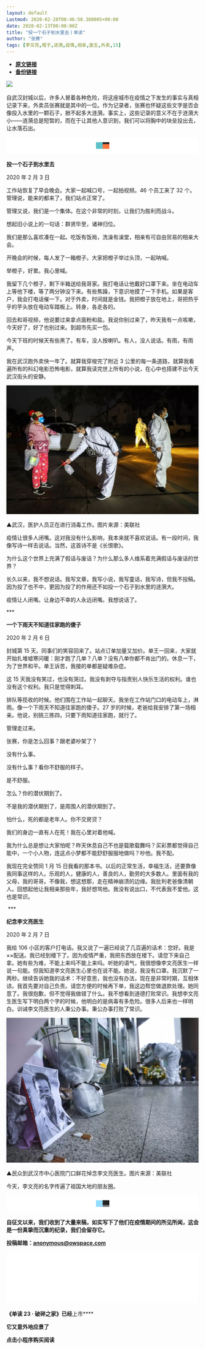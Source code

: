 ```yaml
---
layout: default
Lastmod: 2020-02-28T08:46:58.388005+00:00
date: 2020-02-13T00:00:00Z
title: "投一个石子到水里去丨单读"
author: "张赛"
tags: [李文亮,橙子,涟漪,疫情,相亲,医生,外卖,15]
---
```


* [**原文链接**](http://mp.weixin.qq.com/s?__biz=MzA3MzYzNjMyMA==&mid=2650193825&idx=1&sn=3705b56c6c7443b23f53a16da3e172c6&chksm=870e1f2eb0799638d49806a1e249b22ca90439f589b1e3963fa513cda3131c31b73a20199e86#rd)
* [**备份链接**](http://archive.ph/Jd2Ra)


  

![](/images/post/5e48163f1f3b0f0019e409bece5e3449.jpg)

  

自武汉封城以后，许多人冒着各种危险，将这座城市在疫情之下发生的事实与真相记录下来，外卖员张赛就是其中的一位。作为记录者，张赛也怀疑这些文字是否会像投入水里的一颗石子，掀不起多大涟漪。事实上，这些记录的意义不在于涟漪大小——涟漪总是短暂的，而在于让其他人意识到，我们可以将胸中的块垒投出去，让水落石出。  

![](/images/post/287720d53a5ccacceab0d218a9aa922e.jpg)

  

**投一个石子到水里去**

2020 年 2 月 3 日

  

工作站恢复了早会晚会。大家一起喊口号，一起拍视频。46 个员工来了 32 个。管理说，能来的都来了，我们站点正常了。

管理又说，我们是一个集体。在这个非常的时刻，让我们为胜利而战斗。

想起旧小说上的一句话：群贤毕至，诸神归位。

我们是那么喜欢凑在一起。吃饭有饭局，洗澡有澡堂，相亲有可自由贸易的相亲大会。

开晚会的时候，每人发了一箱橙子。大家把橙子举过头顶，一起呐喊。

  

举橙子，好累。我心里喊。

我留下几个橙子，剩下半箱送给我哥家。我打电话让他戴好口罩下来。坐在电动车上等他下楼，等了两分钟没下来。有些焦躁，下意识地摸了一下手机。如果是客户，我会打电话催一下。对于外卖，时间就是金钱。我把橙子放在地上，哥把热乎乎的芋头放在电动车踏板上。转身，各走各的。

回去和哥视频，他说要过来拿点面粉和盐。我说你别过来了，昨天我有一点咳嗽，今天好了，好了也别过来。到超市先买一包。

今天下班的时候天有些黑了。有车，没人按喇叭。有人，没人说话。有雨，有雨声。

我在武汉跑外卖快一年了。就算我穿梭完了附近 3 公里的每一条道路，就算我看遍所有的科幻电影恐怖电影，就算我读完世上所有的小说，在心中也搭建不出今天武汉街头的安静。

![](/images/post/c1a6171946a2952876e1860a44d57edc.jpg)

▲武汉，医护人员正在进行消毒工作。图片来源：美联社

  

疫情让很多人闭嘴。这对我没有什么影响，我本来就不喜欢说话。有一段时间，我像写诗一样去说话。当然，这首诗不是《长恨歌》。  

为什么这个世界上充满了假话与废话？为什么那么多人维系着充满假话与废话的世界？

长久以来，我不想说话。我写文章，我写小说，我写童话，我写诗，但我不投稿。因为投了也不中，更因为投了的作用还不如投一个石子到水里的涟漪大。

疫情让人闭嘴。让身边不幸的人永远闭嘴。我想说话了。

  

\*\*\*  

  

**一个下雨天不知道往家跑的傻子**

2020 年 2 月 6 日

  

封城第 15 天。同事们的笑容回来了。站点订单加量又加价。单王一回来，大家就开始扎堆嘘寒问暖：刚才跑了几单？八单？没有八单你都不肯出门的。休息一下，为了世界和平。单王诉苦，我接的单都是疑难杂症。

这 15 天我没有笑过，也没有哭过。我没有剥夺与指责别人快乐生活的权利。谁也没有这个权利。我只是觉得刺耳。

排队等揽收的时候。他们围在工作站一起聊天。我坐在工作站门口的电动车上，淋雨。像一个下雨天不知道往家跑的傻子。27 岁的时候，老爸给我安排了第一场相亲。他说，别挑三拣四，只要下雨知道往家跑，就行了。

管理走过来。

张赛，你是怎么回事？跟老婆吵架了？

没有什么事。

没有什么事？看你不舒服的样子。

是不舒服。

怎么？你的潜伏期到了。

不是我的潜伏期到了，是周围人的潜伏期到了。

怕什么，死的都是老年人。你不交房贷？

我们的身边一直有人在死！我在心里对着他喊。

我为什么总是想让大家怕呢？昨天休息自己不也是载歌载舞吗？买彩票都觉得自己能中，一个小人物，连这点小梦都不能舒舒服服地做吗？吵他。我不配。

我现在完全赞同 1 月 15 日我看的那本书。以后的正常生活，幸福生活，还要靠像我同事这样的人。乐观的人，健康的人，善良的人，勤劳的大多数人。里面有我的父母，我的哥哥。不像我，想这想那，走在精神崩溃的边缘。我批判老爸像清朝人。回想起他让我相亲那些年，我好想骂他。我没有说出口，不代表我不爱他。这也是常识。

  

 \*\*\*

  

**纪念李文亮医生**

2020 年 2 月 7 日

  

我给 106 小区的客户打电话。我又说了一遍已经说了几百遍的话术：您好。我是××配送。我已经到楼下了。因为疫情严重，我把东西放在楼下。请您下来自己拿。她有些为难，不能上来吗不能上来吗。听她的语气，我很想像李文亮医生一样说一句能。但我知道李文亮医生心里也在说不能。她说，我没有口罩。我沉默了一两秒。继续告诉她我的话术：不好意思，我也没有办法，现在是非常时期，互相体谅。我首先要对自己负责。请您方便的时候再下单，我这边帮您做退款处理。她同意了。我很抱歉，但不觉得我做错了什么。我不想看到道德打败常识。我想李文亮生医生写下明白两个字的时候，他明白的是病毒有多危险。很多人后来也一样明白。训诫李文亮医生的人秉公办事。秉公办事打败了常识。

![](/images/post/decce6557bc9f275e7e11e9a80f690c7.jpg)

▲民众到武汉市中心医院门口鲜花悼念李文亮医生。图片来源：美联社

  

今天，李文亮的名字传遍了祖国大地的朋友圈。  

  

![](/images/post/affc28fddff1d3f0aefb30dbee13758a.jpg)

**自征文以来，我们收到了大量来稿，如实写下了他们在疫情期间的所见所闻，这会是一份真挚而沉重的纪录，我们会留存它。**

  

**投稿邮箱：anonymous@owspace.com**

![](/images/post/0aa0b95256826e6b732cf28e96b14549.jpg)

**《单读 23 · 破碎之家》已经**上市****

****它又意外地应景了****

******点击小程序购买阅读******

